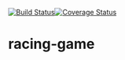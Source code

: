 [![Build Status](https://travis-ci.org/kdwinck/racing-game.svg?branch=master)](https://travis-ci.org/kdwinck/racing-game)[![Coverage Status](https://coveralls.io/repos/github/kdwinck/racing-game/badge.svg?branch=master)](https://coveralls.io/github/kdwinck/racing-game?branch=master)

# racing-game
